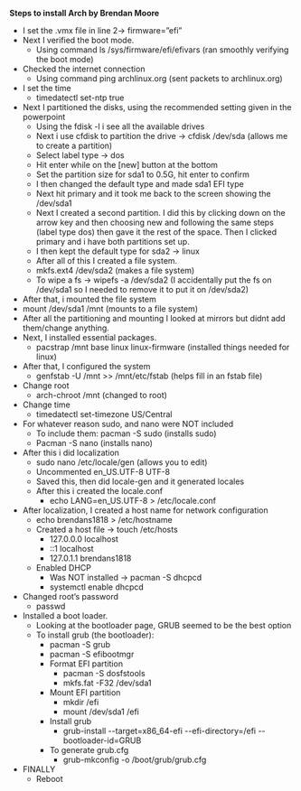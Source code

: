 **Steps to install Arch by Brendan Moore**
* I set the .vmx file in line 2→ firmware=”efi”
* Next I verified the boot mode.
  * Using command ls /sys/firmware/efi/efivars (ran smoothly verifying the boot mode)
* Checked the internet connection
  * Using command ping archlinux.org  (sent packets to archlinux.org)
* I set the time
  * timedatectl set-ntp true
* Next I partitioned the disks, using the recommended setting given in the powerpoint
  * Using the fdisk -l i see all the available drives
  * Next i use cfdisk to partition the drive → cfdisk /dev/sda (allows me to create a partition)
  * Select label type → dos
  * Hit enter while on the [new] button at the bottom
  * Set the partition size for sda1 to 0.5G, hit enter to confirm
  * I then changed the default type and made sda1 EFI type
  * Next hit primary and it took me back to the screen showing the /dev/sda1
  * Next I created a second partition. I did this by clicking down on the arrow key and then choosing new and following the same steps (label type dos) then gave it the rest of the space. Then I clicked primary and i have both partitions set up.
  * I then kept the default type for sda2 → linux
  * After all of this I created a file system. 
   *  mkfs.ext4 /dev/sda2 (makes a file system)
   *  To wipe a fs → wipefs -a /dev/sda2 (I accidentally put the fs on /dev/sda1 so I needed to remove it to put it on /dev/sda2) 
 * After that, i mounted the file system 
  * mount /dev/sda1 /mnt (mounts to a file system)
* After all the partitioning and mounting I looked at mirrors but didnt add them/change anything.
* Next, I installed essential packages. 
  * pacstrap /mnt base linux linux-firmware (installed things needed for linux)
* After that, I configured the system
  * genfstab -U /mnt >> /mnt/etc/fstab (helps fill in an fstab file)
* Change root
  * arch-chroot /mnt (changed to root)
* Change time
  * timedatectl set-timezone US/Central
* For whatever reason sudo, and nano were NOT included
  * To include them: pacman -S sudo (installs sudo)
  * Pacman -S nano (installs nano)
* After this i did localization
  * sudo nano /etc/locale/gen (allows you to edit)
  * Uncommented en_US.UTF-8 UTF-8 
  * Saved this, then did locale-gen and it generated locales
  * After this i created the locale.conf 
    * echo LANG=en_US.UTF-8 > /etc/locale.conf
* After localization, I created a host name for network configuration
  * echo brendans1818 > /etc/hostname
  * Created a host file → touch /etc/hosts 
    * 127.0.0.0 localhost
    * ::1 localhost
    * 127.0.1.1 brendans1818
  * Enabled DHCP
    * Was NOT installed → pacman -S dhcpcd
    * systemctl enable dhcpcd
* Changed root’s password
  * passwd
* Installed a boot loader.
  * Looking at the bootloader page, GRUB seemed to be the best option
  * To install grub (the bootloader): 
    * pacman -S grub
    * pacman -S efibootmgr
    * Format EFI partition
      * pacman -S dosfstools
      * mkfs.fat -F32 /dev/sda1
    * Mount EFI partition
      * mkdir /efi
      * mount /dev/sda1 /efi
    * Install grub
      * grub-install --target=x86_64-efi --efi-directory=/efi --bootloader-id=GRUB
    * To generate grub.cfg 
      * grub-mkconfig -o /boot/grub/grub.cfg
* FINALLY
  * Reboot
